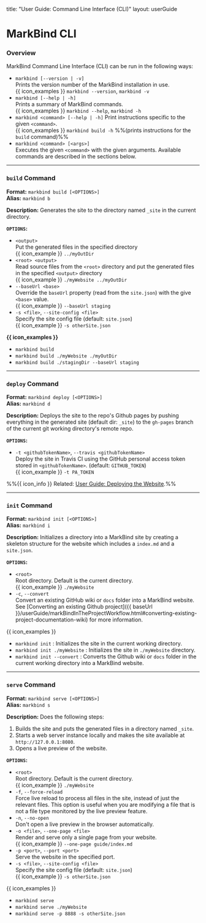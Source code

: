 <frontmatter>
  title: "User Guide: Command Line Interface (CLI)"
  layout: userGuide
</frontmatter>

# MarkBind CLI

### Overview

MarkBind Command Line Interface (CLI) can be run in the following ways:

* `markbind [--version | -v]`<br>
  Prints the version number of the MarkBind installation in use.<br>
  {{ icon_examples }} `markbind --version`, `markbind -v`
* `markbind [--help | -h]`<br>
  Prints a summary of MarkBind commands.<br>
  {{ icon_examples }} `markbind --help`, `markbind -h`
* `markbind <command> [--help | -h]`
  Print instructions specific to the given `<command>`.<br>
  {{ icon_examples }} `markbind build -h` %%(prints instructions for the `build` command)%%
* `markbind <command> [<args>]`<br>
  Executes the given `<command>` with the given arguments. Available commands are described in the sections below.

<hr><!-- ========================================================================== -->

### `build` Command

**Format:** `markbind build [<OPTIONS>]`<br>
**Alias:** `markbind b`

**Description:** Generates the site to the directory named `_site` in the current directory.

**`OPTIONS`:**
* `<output>`<br>
  Put the generated files in the specified directory<br>
  {{ icon_example }} `../myOutDir`
* `<root> <output>`<br>
  Read source files from the `<root>` directory and put the generated files in the specified `<output>` directory<br>
  {{ icon_example }} `./myWebsite ../myOutDir`
* `--baseUrl <base>`<br>
  Override the `baseUrl` property (read from the `site.json`) with the give `<base>` value.<br>
  {{ icon_example }} `--baseUrl staging`
* `-s <file>`, `--site-config <file>`<br>
  Specify the site config file (default: `site.json`)<br>
  {{ icon_example }} `-s otherSite.json`

**{{ icon_examples }}**
* `markbind build`
* `markbind build ./myWebsite ./myOutDir`
* `markbind build ./stagingDir --baseUrl staging`
<hr><!-- ========================================================================== -->

### `deploy` Command

**Format:** `markbind deploy [<OPTIONS>]`<br>
**Alias:** `markbind d`

**Description:** Deploys the site to the repo's Github pages by pushing everything in the generated site (default dir: `_site`) to the `gh-pages` branch of the current git working directory's remote repo.

**`OPTIONS`:**
* `-t <githubTokenName>`, `--travis <githubTokenName>`<br>
  Deploy the site in Travis CI using the GitHub personal access token stored in `<githubTokenName>`. (default: `GITHUB_TOKEN`)<br>
  {{ icon_example }} `-t PA_TOKEN`

%%{{ icon_info }} Related: [User Guide: Deploying the Website](deployingTheSite.html).%%

<hr><!-- ========================================================================== -->

### `init` Command

**Format:** `markbind init [<OPTIONS>]`<br>
**Alias:** `markbind i`

**Description:** Initializes a directory into a MarkBind site by creating a skeleton structure for the website which includes a `index.md` and a `site.json`.

**`OPTIONS`:**
* `<root>`<br>
  Root directory. Default is the current directory.<br>
  {{ icon_example }} `./myWebsite`
* `-c`, `--convert`<br>
  Convert an existing GitHub wiki or `docs` folder into a MarkBind website. See [Converting an existing Github project]({{ baseUrl }}/userGuide/markBindInTheProjectWorkflow.html#converting-existing-project-documentation-wiki) for more information.

{{ icon_examples }}
* `markbind init` : Initializes the site in the current working directory.
* `markbind init ./myWebsite` : Initializes the site in `./myWebsite` directory.
* `markbind init --convert` : Converts the Github wiki or `docs` folder in the current working directory into a MarkBind website.

<hr><!-- ========================================================================== -->

### `serve` Command

**Format:** `markbind serve [<OPTIONS>]`<br>
**Alias:** `markbind s`

**Description:** Does the following steps:
1. Builds the site and puts the generated files in a directory named `_site`.
1. Starts a web server instance locally and makes the site available at `http://127.0.0.1:8080`.
1. Opens a <trigger trigger="click" for="modal:cliCommands-livePreview">live preview</trigger> of the website.

<modal large title="Live Preview" id="modal:cliCommands-livePreview">
<include src="glossary.md#live-preview" inline/>
</modal>

**`OPTIONS`:**
* `<root>`<br>
  Root directory. Default is the current directory.<br>
  {{ icon_example }} `./myWebsite`
* `-f`, `--force-reload`<br>
   Force live reload to process all files in the site, instead of just the relevant files. This option is useful when you are modifying a file that is not a file type monitored by the <trigger trigger="click" for="modal:cliCommands-livePreview">live preview</trigger> feature.
* `-n`, `--no-open`<br>
   Don't open a live preview in the browser automatically.
* `-o <file>`, `--one-page <file>`<br>
   Render and serve only a single page from your website.<br>
  {{ icon_example }} `--one-page guide/index.md`
* `-p <port>`, `--port <port>`<br>
    Serve the website in the specified port.
* `-s <file>`, `--site-config <file>`<br>
   Specify the site config file (default: `site.json`)<br>
   {{ icon_example }} `-s otherSite.json`

{{ icon_examples }}
* `markbind serve`
* `markbind serve ./myWebsite`
* `markbind serve -p 8888 -s otherSite.json`
